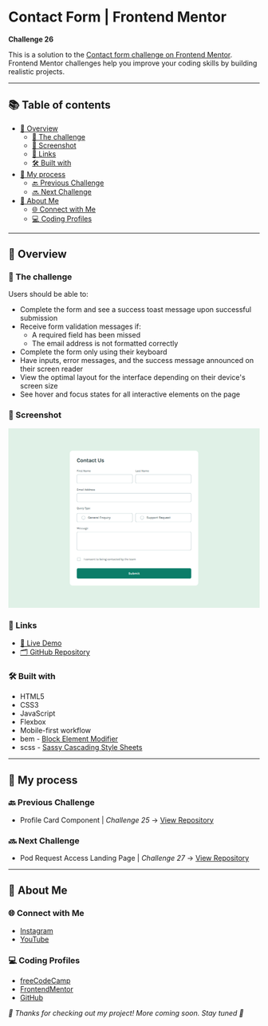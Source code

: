 # Contact Form | Frontend Mentor

**Challenge 26**

This is a solution to the [Contact form challenge on Frontend Mentor](https://www.frontendmentor.io/challenges/contact-form--G-hYlqKJj). Frontend Mentor challenges help you improve your coding skills by building realistic projects. 

---

## 📚 Table of contents

- [🔎 Overview](#-overview)
  - [🎯 The challenge](#-the-challenge)
  - [📸 Screenshot](#-screenshot)
  - [🔗 Links](#-links)
  - [🛠️ Built with](#️-built-with)
- [🧠 My process](#-my-process)
  - [🔙 Previous Challenge](#-previous-challenge)
  - [🔜 Next Challenge](#-next-challenge)
- [👤 About Me](#-about-me)
  - [🌐 Connect with Me](#-connect-with-me)
  - [💻 Coding Profiles](#-coding-profiles)

---

## 🔎 Overview

### 🎯 The challenge

Users should be able to:

  - Complete the form and see a success toast message upon successful submission
  - Receive form validation messages if:
    - A required field has been missed
    - The email address is not formatted correctly
  - Complete the form only using their keyboard
  - Have inputs, error messages, and the success message announced on their screen reader
  - View the optimal layout for the interface depending on their device's screen size
  - See hover and focus states for all interactive elements on the page

### 📸 Screenshot

![Live Preview Screenshot](./assets/images/screenshot/screenshot.jpg)

### 🔗 Links

  - [🔴 Live Demo](https://dalascript.github.io/contact-form/)
  - [🗂️ GitHub Repository](https://github.com/DalaScript/contact-form)

### 🛠️ Built with

  - HTML5
  - CSS3
  - JavaScript
  - Flexbox
  - Mobile-first workflow
  - bem - [Block Element Modifier](https://getbem.com/introduction/)
  - scss - [Sassy Cascading Style Sheets](https://sass-lang.com/documentation/at-rules/control/for/)

---

## 🧠 My process

### 🔙 Previous Challenge

  - Profile Card Component | *Challenge 25* → [View Repository](https://github.com/DalaScript/profile-card-component)

### 🔜 Next Challenge

  - Pod Request Access Landing Page | *Challenge 27* → [View Repository](https://github.com/DalaScript/pod-request-access-landing-page)

---

## 👤 About Me

### 🌐 Connect with Me

  - [Instagram](https://www.instagram.com/DalaScript)
  - [YouTube](https://www.youtube.com/@DalaScript)

### 💻 Coding Profiles

  - [freeCodeCamp](https://www.freecodecamp.org/DalaScript)
  - [FrontendMentor](https://www.frontendmentor.io/profile/DalaScript)
  - [GitHub](https://github.com/DalaScript)

*🙌 Thanks for checking out my project! More coming soon. Stay tuned 🚀*
